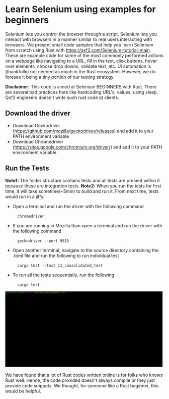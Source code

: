 # Learn Selenium using examples for beginners
Selenium lets you control the browser through a script. Selenium lets you interact with browsers in a manner similar to real users interacting with browsers. We present small code samples that help you learn Selenium from scratch using Rust with https://qxf2.com/Selenium-tutorial-main. These are example code for some of the most commonly performed actions on a webpage like navigating to a URL, fill in the text, click buttons, hover over elements, choose drop downs, validate text, etc. UI automation is (thankfully) not needed as much in the Rust ecosystem. However, we do foresee it being a tiny portion of our testing strategy.

**Disclaimer:** This code is aimed at Selenium BEGINNERS with Rust. There are several bad practices here like hardcoding URL's, values, using sleep. Qxf2 engineers doesn't write such rust code at clients.

## Download the driver
- Download Geckodriver (https://github.com/mozilla/geckodriver/releases) and add it to your PATH environment variable
- Download Chromedriver (https://sites.google.com/chromium.org/driver/) and add it to your PATH environment variable

## Run the Tests

  **Note1:** The folder structure contains tests and all tests are present within it because these are integration tests.
  **Note2:** When you run the tests for first time, it will take sometime(~5min) to build and run it. From next time, tests would run in a jiffy.
  
- Open a terminal and run the driver with the following command

        chromedriver

- If you are running in Mozilla than open a terminal and run the driver with the following command

        geckodriver --port 9515
        
- Open another terminal, navigate to the source directory containing the .toml file and run the following to run individual test
        
        cargo test --test 11_consolidated_test
        
- To run all the tests sequentially, run the following
        
        cargo test  

![](consolidated_tests.gif)

We have found that a lot of Rust codes written online is for folks who knows Rust well. Hence, the code provided doesn't always compile or they just provide code snippets. We thought, for someone like a Rust beginner, this would be helpful. 
